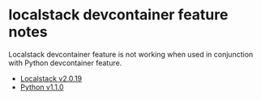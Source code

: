 # localstack devcontainer feature notes

Localstack devcontainer feature is not working when used in conjunction with Python devcontainer feature.

- [Localstack v2.0.19](https://github.com/devcontainers-contrib/features/tree/main/src/localstack)
- [Python v1.1.0](https://github.com/devcontainers/features/tree/main/src/python)